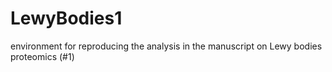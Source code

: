 # LewyBodies1
environment for reproducing the analysis in the manuscript on Lewy bodies proteomics (#1)
